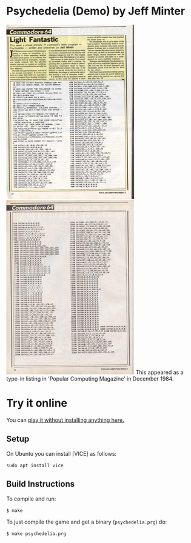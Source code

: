 # Psychedelia (Demo) by Jeff Minter
<img height=460 src="https://github.com/mwenge/psychedelia-listing/raw/master/listing/PopularComputing_Weekly_Issue_1984-12-13_0031.jpg"><img height=460 src="https://github.com/mwenge/psychedelia-listing/raw/master/listing/PopularComputing_Weekly_Issue_1984-12-13_0033.jpg">
This appeared as a type-in listing in 'Popular Computing Magazine' in December 1984.

# Try it online
You can [play it without installing anything here.](https://lvllvl.com/c64/?gid=d8012ae560e19682bd8a38ed4c0b1961)

## Setup
On Ubuntu you can install [VICE] as follows:
```
sudo apt install vice
```

## Build Instructions
To compile and run:

```sh
$ make
```

To just compile the game and get a binary (`psychedelia.prg`) do:

```sh
$ make psychedelia.prg
```

